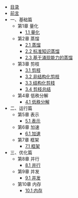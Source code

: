 * [目录](_sidebar.md)
* [前言](chapter0/chapter0_1.md)
* 一、基础篇
  * 第1章 量化
      * [1.1 量化](chapter1/chapter1_1.md)
  * 第2章 蒸馏
      * [2.1 蒸馏](chapter2/chapter2_1.md)
      * [2.2 标准知识蒸馏](chapter2/chapter2_2.md)
      * [2.3 基于涌现能力的蒸馏](chapter2/chapter2_3.md)
  * 第3章 剪枝
      * [3.1 剪枝](chapter3/chapter3_1.md)
      * [3.2 非结构化剪枝](chapter3/chapter3_2.md)
      * [3.3 结构化剪枝](chapter3/chapter3_3.md)
      * [3.4 剪枝总结](chapter3/chapter3_4.md)
  * 第4章 低秩分解
      * [4.1 低秩分解](chapter4/chapter4_1.md)
* 二、运行篇
  * 第5章 表示
    * [5.1 表示](chapter5/chapter5_1.md)
  * 第6章 加速
    * [6.1 加速](chapter6/chapter6_1.md)
  * 第7章 框架
    * [7.1 框架](chapter7/chapter7_1.md)
* 三、优化篇
  * 第8章 并行
    * [8.1 并行](chapter8/chapter8_1.md)
  * 第9章 并发
    * [9.1 并发](chapter9/chapter9_1.md)
  * 第10章 内存
    * [10.1 内存](chapter10/chapter10_1.md)
